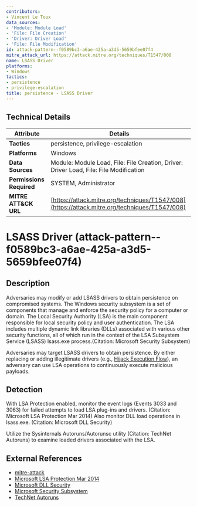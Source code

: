 ```yaml
---
contributors:
- Vincent Le Toux
data_sources:
- 'Module: Module Load'
- 'File: File Creation'
- 'Driver: Driver Load'
- 'File: File Modification'
id: attack-pattern--f0589bc3-a6ae-425a-a3d5-5659bfee07f4
mitre_attack_url: https://attack.mitre.org/techniques/T1547/008
name: LSASS Driver
platforms:
- Windows
tactics:
- persistence
- privilege-escalation
title: persistence - LSASS Driver
---
```


## Technical Details

| Attribute | Details |
|-----------|----------|
| **Tactics** | persistence, privilege-escalation |
| **Platforms** | Windows |
| **Data Sources** | Module: Module Load, File: File Creation, Driver: Driver Load, File: File Modification |
| **Permissions Required** | SYSTEM, Administrator |
| **MITRE ATT&CK URL** | [https://attack.mitre.org/techniques/T1547/008](https://attack.mitre.org/techniques/T1547/008) |

# LSASS Driver (attack-pattern--f0589bc3-a6ae-425a-a3d5-5659bfee07f4)

## Description
Adversaries may modify or add LSASS drivers to obtain persistence on compromised systems. The Windows security subsystem is a set of components that manage and enforce the security policy for a computer or domain. The Local Security Authority (LSA) is the main component responsible for local security policy and user authentication. The LSA includes multiple dynamic link libraries (DLLs) associated with various other security functions, all of which run in the context of the LSA Subsystem Service (LSASS) lsass.exe process.(Citation: Microsoft Security Subsystem)

Adversaries may target LSASS drivers to obtain persistence. By either replacing or adding illegitimate drivers (e.g., [Hijack Execution Flow](https://attack.mitre.org/techniques/T1574)), an adversary can use LSA operations to continuously execute malicious payloads.

## Detection
With LSA Protection enabled, monitor the event logs (Events 3033 and 3063) for failed attempts to load LSA plug-ins and drivers. (Citation: Microsoft LSA Protection Mar 2014) Also monitor DLL load operations in lsass.exe. (Citation: Microsoft DLL Security)

Utilize the Sysinternals Autoruns/Autorunsc utility (Citation: TechNet Autoruns) to examine loaded drivers associated with the LSA. 

## External References
- [mitre-attack](https://attack.mitre.org/techniques/T1547/008)
- [Microsoft LSA Protection Mar 2014](https://technet.microsoft.com/library/dn408187.aspx)
- [Microsoft DLL Security](https://msdn.microsoft.com/library/windows/desktop/ff919712.aspx)
- [Microsoft Security Subsystem](https://technet.microsoft.com/library/cc961760.aspx)
- [TechNet Autoruns](https://technet.microsoft.com/en-us/sysinternals/bb963902)
